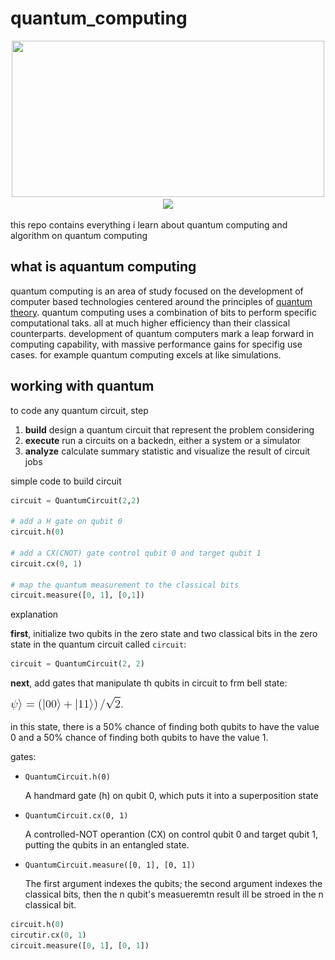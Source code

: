 # quantum_computing
<p align="center">
    <img src="https://itsupportla.com/files/2021/09/quantum.jpg" width="500" height="250">
    <br>
    <img src="https://img.shields.io/github/workflow/status/slowy07/quantum_computing/build/main?logo=github&style=for-the-badge">
</p>

this repo contains everything i learn about quantum computing and algorithm on quantum computing

## what is aquantum computing

quantum computing is an area of study focused on the development of computer based technologies centered around the principles of [quantum theory](documentation/quantum.md). quantum computing uses a combination of bits to perform specific computational taks. all at much higher efficiency than their classical counterparts. development of quantum computers mark a leap forward in computing capability, with massive performance gains for specifig use cases. for example quantum computing excels at like simulations.


## working with quantum
to code any quantum circuit, step
1. **build** design a quantum circuit that represent the problem considering
2. **execute** run a circuits on a backedn, either a system or a simulator
3. **analyze** calculate summary statistic and visualize the result of circuit jobs


simple code to build circuit
```python
circuit = QuantumCircuit(2,2)

# add a H gate on qubit 0
circuit.h(0)

# add a CX(CNOT) gate control qubit 0 and target qubit 1
circuit.cx(0, 1)

# map the quantum measurement to the classical bits
circuit.measure([0, 1], [0,1])
```
explanation

**first**, initialize two qubits in the zero state and two classical bits in the zero state in the quantum circuit called ``circuit``:
```python
circuit = QuantumCircuit(2, 2)
```
**next**, add gates that manipulate th qubits in circuit to frm bell state:

![codingcogs](formula/CodeCogsEqn.gif)

in this state, there is a 50% chance of finding both qubits to have the value 0 and a 50% chance of finding both qubits to have the value 1.

gates:

- ``QuantumCircuit.h(0)``
    
    A handmard gate (h) on qubit 0, which puts it into a superposition state

- ``QuantumCircuit.cx(0, 1)``

    A controlled-NOT operantion (CX) on control qubit 0 and target qubit 1, putting the qubits in an entangled state.
    
- ``QuantumCircuit.measure([0, 1], [0, 1])``
    
    The first argument indexes the qubits; the second argument indexes the classical bits, then the n qubit's measueremtn result ill be stroed in the n classical bit.

```python
circuit.h(0)
circutir.cx(0, 1)
circuit.measure([0, 1], [0, 1])
```

